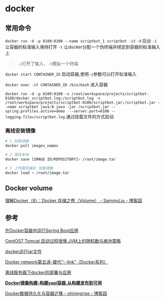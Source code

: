 # docker

## 常用命令

`docker run -d -p 8100:8100 --name scriptbot_1 scriptbot -it`
`-d` 后台
`-i` 让容器的标准输入保持打开
`-t` 让docker分配一个伪终端并绑定到容器的标准输入上
>`-i`打开了输入，`-t`模拟一个终端

`docker start CONTAINER_ID` 启动容器,使用`-i`参数可以打开标准输入

`docker exec -it CONTAINER_ID /bin/bash` 进入容器

`docker run -d -p 8100:8100 -v /root/workspace/projects/scriptbot-8100/docker_scriptbot.log:/scriptbot.log -v /root/workspace/projects/scriptbot-8100/scriptbot.jar:/scriptbot.jar --name scriptbot java:8 java -jar /scriptbot.jar --spring.profiles.active=demo  --server.port=8100 --logging.file=/scriptbot.log`
通过挂载文件的方式启动

### 离线安装镜像

```bash
# 1 拉取镜像
docker pull images_names

# 2 保存本地
docker save [IMAGE ID/REPOSITORY]> /root/image.tar

# 3 上传服务器后 加载镜像
docker load < /root/image.tar
```

## Docker volume

[理解Docker（8）：Docker 存储之卷（Volume） - SammyLiu - 博客园](https://www.cnblogs.com/sammyliu/p/5932996.html)

## 参考

[在Docker容器中运行Spring Boot应用](https://blog.csdn.net/lsy0903/article/details/53048198/)

[CentOS7 Tomcat 启动过程很慢,JVM上的随机数与熵池策略](https://blog.csdn.net/lanmo555/article/details/51909021)

[docker运行jar文件](https://blog.csdn.net/bianchengninhao/article/details/80143950)

[Docker network第五讲-替代“--link”（Docker系列）](https://blog.csdn.net/zsl129/article/details/53939646)

[离线服务器下docker的部署与应用](https://blog.csdn.net/u011372108/article/details/80549731)

[**Docker镜像构建-构建yapi容器,从构建发布到可用**](https://juejin.im/post/5b4c518b6fb9a04fd4508af1)

[Docker数据持久化与容器迁移 - shiningrise - 博客园](https://www.cnblogs.com/shiningrise/p/5821604.html)